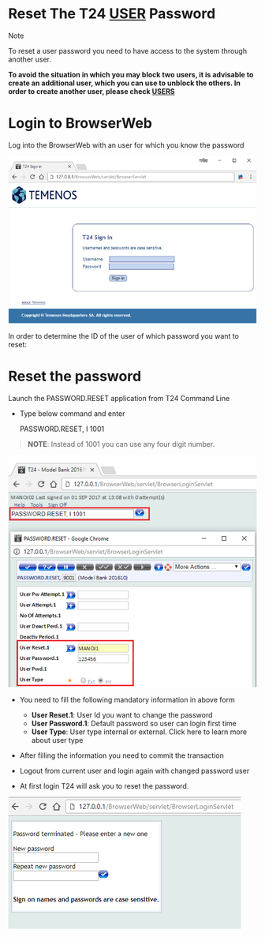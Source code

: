 # Reset The T24 [USER](./users.md) Password

> [!Note]
> To reset a user password you need to have access to the system through another user.


**To avoid the situation in which you may block two users, it is advisable to create an additional user, which you can use to unblock the others. In order to create another user, please check [USERS](./users.md)**


# Login to BrowserWeb

Log into the BrowserWeb with an user for which you know the password

![T24 Login Screen](../images/t24_login_screen.png)

In order to determine the ID of the user of which password you want to reset:

# Reset the password

Launch the PASSWORD.RESET application from T24 Command Line

*	Type below command and enter


    PASSWORD.RESET, I 1001


> **NOTE**: Instead of 1001 you can use any four digit number.


![T24 PASSWORD.RESET](../images/password_reset.png)

*	You need to fill the following mandatory information in above form

	*	**User Reset.1**: User Id you want to change the password
	*	**User Password.1**: Default password so user can login first time
	*	**User Type**: User type internal or external. Click here to learn more about user type

*	After filling the information you need to commit the transaction

*	Logout from current user and login again with changed password user

*	At first login T24 will ask you to reset the password.

![Change The Password](../images/change_password.png)
